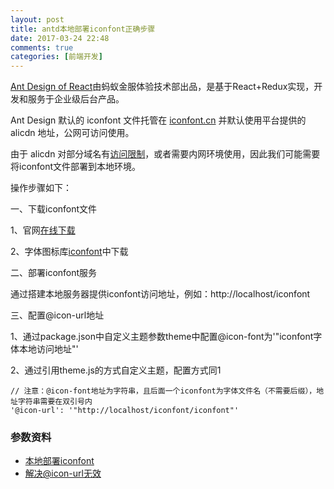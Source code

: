 ```yaml
---
layout: post
title: antd本地部署iconfont正确步骤
date: 2017-03-24 22:48
comments: true
categories: [前端开发]
---
```


[Ant Design of React](https://ant.design/index-cn)由蚂蚁金服体验技术部出品，是基于React+Redux实现，开发和服务于企业级后台产品。

Ant Design 默认的 iconfont 文件托管在 [iconfont.cn](http://iconfont.cn/) 并默认使用平台提供的 alicdn 地址，公网可访问使用。

由于 alicdn 对部分域名有[访问限制](https://github.com/ant-design/ant-design/issues/1070)，或者需要内网环境使用，因此我们可能需要将iconfont文件部署到本地环境。

操作步骤如下：

一、下载iconfont文件

1、官网[在线下载](https://ant.design/docs/resource/download)

2、字体图标库[iconfont](http://iconfont.cn)中下载

二、部署iconfont服务

通过搭建本地服务器提供iconfont访问地址，例如：http://localhost/iconfont

三、配置@icon-url地址

1、通过package.json中自定义主题参数theme中配置@icon-font为'"iconfont字体本地访问地址"'

2、通过引用theme.js的方式自定义主题，配置方式同1


```
// 注意：@icon-font地址为字符串，且后面一个iconfont为字体文件名（不需要后缀），地址字符串需要在双引号内
'@icon-url': '"http://localhost/iconfont/iconfont"' 
```

### 参数资料

- [本地部署iconfont](https://github.com/ant-design/antd-init/tree/master/examples/local-iconfont)
- [解决@icon-url无效](https://github.com/ant-design/antd-init/issues/136)
